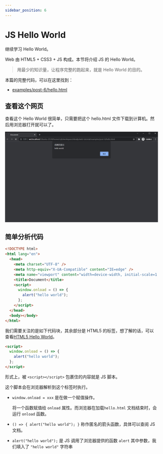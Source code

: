 ```yaml
---
sidebar_position: 6
---
```


# JS Hello World

继续学习 Hello World。

Web 由 HTML5 + CSS3 + JS 构成。本节将介绍 JS 的 Hello World。

> 用最少的知识量，让程序完整的跑起来，就是 Hello World 的目的。

本篇的完整代码，可以在这里找到：

- [examples/post-6/hello.html](https://github.com/idealjs/stack/blob/main/examples/post-6/hello.html)

## 查看这个网页

查看这个 Hello World 很简单，只需要把这个 hello.html 文件下载到计算机。然后用浏览器打开就可以了。

![预览效果](./post-6-1.png)

## 简单分析代码

```html
<!DOCTYPE html>
<html lang="en">
  <head>
    <meta charset="UTF-8" />
    <meta http-equiv="X-UA-Compatible" content="IE=edge" />
    <meta name="viewport" content="width=device-width, initial-scale=1.0" />
    <title>Document</title>
    <script>
      window.onload = () => {
        alert("hello world");
      };
    </script>
  </head>
  <body></body>
</html>
```

我们需要关注的是如下代码块，其余部分是 HTML5 的标签，想了解的话，可以查看[HTML5 Hello World](https://idealjs.github.io/stack/docs/post-4)。

```html
<script>
  window.onload = () => {
    alert("hello world");
  };
</script>
```

形式上，被 `<script></script>` 包裹住的内容就是 JS 脚本。

这个脚本会在浏览器解析到这个标签时执行。

- `window.onload = xxx` 是在做一个赋值操作。

  将一个函数赋值给 `onload` 属性。而浏览器在加载`hello.html` 文档结束时，会运行 `onload` 函数。

- `() => { alert("hello world"); }` 称作匿名的箭头函数，具体可以查阅 JS 文档。

- `alert("hello world");` 是 JS 调用了浏览器提供的函数 `alert` 其中参数，我们填入了 `"hello world"` 字符串
